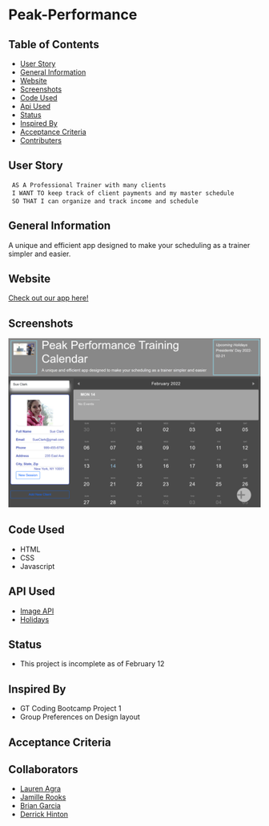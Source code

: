 # Peak-Performance
 
## Table of Contents
- [User Story](#user-story)
- [General Information](#general-information)
- [Website](#website)
- [Screenshots](#screenshots)
- [Code Used](#code-used)
- [Api Used](#api-used)
- [Status](#status)
- [Inspired By](#inspired-by)
- [Acceptance Criteria](#acceptance-criteria)
- [Contributers](#collaborators)

## User Story 
```
 AS A Professional Trainer with many clients
 I WANT TO keep track of client payments and my master schedule 
 SO THAT I can organize and track income and schedule
```

## General Information
A unique and efficient app designed to make your scheduling as a trainer simpler and easier. 

## Website 
[Check out our app here!](https://laurenagra.github.io/Peak-Performance/)

## Screenshots
![This is how the site should look!](./assets/images/Project-One.png)

## Code Used 
- HTML
- CSS
- Javascript

## API Used 
- [Image API](https://developers.giphy.com/docs/api#quick-start-guide)
- [Holidays](https://calendarific.com/api-documentation)


## Status
- This project is incomplete as of February 12

## Inspired By 
- GT Coding Bootcamp Project 1
- Group Preferences on Design layout


## Acceptance Criteria


## Collaborators 
- [Lauren Agra](https://github.com/laurenagra)
- [Jamille Rooks](https://github.com/jamillerooks)
- [Brian Garcia](https://github.com/itsbrianfire)
- [Derrick Hinton](https://github.com/dahint207)